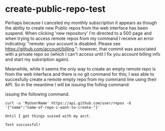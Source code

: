 # create-public-repo-test

Perhaps because I canceled my monthly subscription it appears as though the
abiltiy to create new Public repos from the web interface has been suspend. When clicking 'new repository' 
I'm directed to a 500 page and when trying to access remote repos from my command I receive an error indicating:
"remote: your account is disabled. Please see https://github.com/account/billing."; however, that commit was
associated with a private repo so (which I can't access until I fix you account billing info and start my subsription again).

Meanwhile, while it seems the only way to create an empty remote repo is from the web interface and there is no git command for this;
I was able to succesfully create a remote empty repo from my command line using their API.
So in the meantime I will be issuing the folling command:

issuing the following command.

```
curl -u 'MyUserName' https://api.github.com/user/repos -d '{"name":"name-of-repo-i-want-to-create-"}'

Until I get things sussed with my acct. 

Test succussful!

